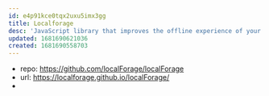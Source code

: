 ```yaml
---
id: e4p91kce0tqx2uxu5imx3gg
title: Localforage
desc: 'JavaScript library that improves the offline experience of your web app by using an asynchronous data store with a simple, localStorage-like API.'
updated: 1681690621036
created: 1681690558703
---
```


- repo: https://github.com/localForage/localForage
- url: https://localforage.github.io/localForage/
- 